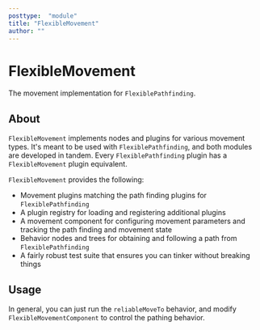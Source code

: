 ```yaml
---
posttype:  "module"  
title: "FlexibleMovement"
author: ""
---
```

# FlexibleMovement

The movement implementation for `FlexiblePathfinding`.

## About

`FlexibleMovement` implements nodes and plugins for various movement types. It's meant to be used with 
`FlexiblePathfinding`, and both modules are developed in tandem. Every `FlexiblePathfinding` plugin has a 
`FlexibleMovement` plugin equivalent.

`FlexibleMovement` provides the following:

 - Movement plugins matching the path finding plugins for `FlexiblePathfinding`
 - A plugin registry for loading and registering additional plugins
 - A movement component for configuring movement parameters and tracking the path finding and movement state
 - Behavior nodes and trees for obtaining and following a path from `FlexiblePathfinding`
 - A fairly robust test suite that ensures you can tinker without breaking things
 
## Usage

In general, you can just run the `reliableMoveTo` behavior, and modify `FlexibleMovementComponent` to control the 
pathing behavior.
